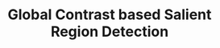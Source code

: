 ---
title: "Global Contrast based Salient Region Detection"
year: 2014
pdf_url: "http://mmcheng.net/mftp/Papers/SaliencyTPAMI.pdf"
category: "vision"
author_list: "Ming-Ming Cheng, Niloy J. Mitra, Xiaolei Huang, Philip H.S. Torr, Shi-Min Hu"
grant: "NULL"
pub_in: "IEEE TPAMI"
---